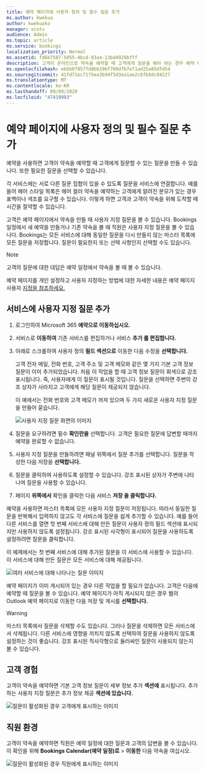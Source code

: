 ```yaml
---
title: 예약 페이지에 사용자 정의 및 필수 질문 추가
ms.author: kwekua
author: kwekuako
manager: scotv
audience: Admin
ms.topic: article
ms.service: bookings
localization_priority: Normal
ms.assetid: fd6b7587-5055-4bcd-83a4-13bd4929bfff
description: 고객이 온라인으로 약속을 예약할 때 고객에게 질문을 해야 하는 경우 예약 페이지에 사용자 지정 질문과 필요한 질문을 추가할 수 있습니다.
ms.openlocfilehash: ebbb07857fd8bb196f769dfb7e71ad25a85dfd54
ms.sourcegitcommit: 41fd71ec7175ea3b94f5d3ea1ae2c8fb8dc84227
ms.translationtype: MT
ms.contentlocale: ko-KR
ms.lasthandoff: 09/09/2020
ms.locfileid: "47419993"
---
```

# <a name="add-custom-and-required-questions-to-the-booking-page"></a>예약 페이지에 사용자 정의 및 필수 질문 추가

예약을 사용하면 고객이 약속을 예약할 때 고객에게 질문할 수 있는 질문을 만들 수 있습니다. 또한 필요한 질문을 선택할 수 있습니다.

각 서비스에는 서로 다른 질문 집합이 있을 수 있도록 질문을 서비스에 연결합니다. 예를 들어 헤어 스타일 목록은 헤어 컬러 약속을 예약하는 고객에게 알려진 분모가 있는 경우 표백이나 색조를 요구할 수 있습니다. 이렇게 하면 고객과 고객이 약속을 위해 도착할 때 시간을 절약할 수 있습니다.

고객은 예약 페이지에서 약속을 만들 때 사용자 지정 질문을 볼 수 있습니다. Bookings 일정에서 새 예약을 만들거나 기존 약속을 볼 때 직원은 사용자 지정 질문을 볼 수 있습니다. Bookings는 모든 서비스에 대해 동일한 질문을 다시 만들지 않는 마스터 목록에 모든 질문을 저장합니다. 질문이 필요한지 또는 선택 사항인지 선택할 수도 있습니다.

> [!NOTE]
> 고객의 질문에 대한 대답은 예약 일정에서 약속을 볼 때 볼 수 있습니다.

예약 페이지를 개인 설정하고 사용자 지정하는 방법에 대한 자세한 내용은 예약 페이지 사용자 [지정을 참조하세요.](customize-booking-page.md)

## <a name="add-custom-questions-to-your-services"></a>서비스에 사용자 지정 질문 추가

1. 로그인하여 Microsoft 365 **예약으로 이동하십시오.**

1. 서비스로 **이동하여** 기존 서비스를 편집하거나 서비스 **추가 를 편집합니다.**

1. 아래로 스크롤하여 사용자 정의 **필드 섹션으로** 이동한 다음 수정을 **선택합니다.**

   고객 전자 메일, 전화 번호, 고객 주소 및 고객 메모와 같은 몇 가지 기본 고객 정보 질문이 이미 추가되었습니다. 처음 이 작업을 할 때 고객 정보 질문이 회색으로 강조 표시됩니다. 즉, 사용자에게 이 질문이 표시될 것입니다. 질문을 선택하면 주변의 강조 상자가 사라지고 고객에게 해당 질문이 제공되지 않습니다.

   이 예에서는 전화 번호와 고객 메모가 꺼져 있으며 두 가지 새로운 사용자 지정 질문을 만들어 묻습니다.

   ![사용자 지정 질문 화면의 이미지](../media/bookings-questions-custom-fields.png)

1. 질문을 요구하려면 필수 **확인란을** 선택합니다. 고객은 필요한 질문에 답변할 때까지 예약을 완료할 수 없습니다.

1. 사용자 지정 질문을 만들하려면 패널 위쪽에서 질문 추가를 선택합니다.  질문을 작성한 다음 저장을 **선택합니다.**

1. 질문을 클릭하여 사용하도록 설정할 수 있습니다. 강조 표시된 상자가 주변에 나타나며 질문을 사용할 수 있습니다.

1. 페이지 **위쪽에서** 확인을 클릭한 다음 서비스 **저장 을 클릭합니다.**

예약을 사용하면 마스터 목록에 모든 사용자 지정 질문이 저장됩니다. 따라서 동일한 질문을 반복해서 입력하지 않고도 각 서비스에 질문을 쉽게 추가할 수 있습니다. 예를 들어 다른 서비스를 열면 첫 번째 서비스에 대해 만든 질문이 사용자 정의 필드 섹션에 표시되지만 사용하지 않도록 설정됩니다. 강조 표시된 사각형이 표시되어 질문을 사용하도록 설정하려면 질문을 클릭합니다.

이 예제에서는 첫 번째 서비스에 대해 추가된 질문을 이 서비스에 사용할 수 있습니다. 이 서비스에 대해 만든 질문은 모든 서비스에 대해 제공됩니다.

   ![여러 서비스에 대해 나타나는 질문 이미지](../media/bookings-questions-services.png)

예약 페이지가 이미 게시되어 있는 경우 다른 작업을 할 필요가 없습니다. 고객은 다음에 예약할 때 질문을 볼 수 있습니다. 예약 페이지가 아직 게시되지 않은 경우  웹의 Outlook 예약 페이지로 이동한 다음 저장 및 게시를 **선택합니다.**

> [!WARNING]
> 마스터 목록에서 질문을 삭제할 수도 있습니다. 그러나 질문을 삭제하면 모든 서비스에서 삭제됩니다. 다른 서비스에 영향을 끼치지 않도록 선택하여 질문을 사용하지 않도록 설정하는 것이 좋습니다. 강조 표시된 직사각형으로 둘러싸인 질문이 사용되지 않는지 볼 수 있습니다.

## <a name="customer-experience"></a>고객 경험

고객이 약속을 예약하면 기본 고객 정보 질문이 세부 정보 추가 **섹션에** 표시됩니다. 추가하는 사용자 지정 질문은 추가 정보 제공 **섹션에 있습니다.**

![질문이 활성화된 경우 고객에게 표시하는 이미지](../media/bookings-questions-customer.png)

## <a name="staff-experience"></a>직원 환경

고객이 약속을 예약하면 직원은 예약 일정에 대한 질문과 고객의 답변을 볼 수 있습니다. 이 확인을 위해 **Bookings Calendar(예약 일정)로** \> **이동한** 다음 약속을 여십시오.

![질문이 활성화된 경우 직원에게 표시하는 이미지](../media/bookings-questions-staff.png)
